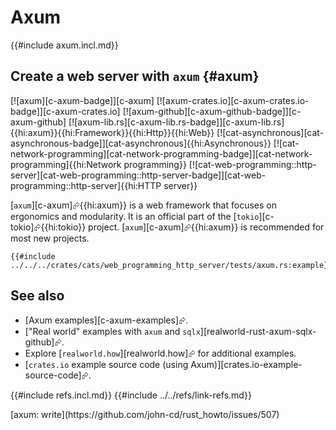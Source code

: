 # Axum

{{#include axum.incl.md}}

## Create a web server with `axum` {#axum}

[![axum][c-axum-badge]][c-axum] [![axum-crates.io][c-axum-crates.io-badge]][c-axum-crates.io] [![axum-github][c-axum-github-badge]][c-axum-github] [![axum-lib.rs][c-axum-lib.rs-badge]][c-axum-lib.rs]{{hi:axum}}{{hi:Framework}}{{hi:Http}}{{hi:Web}} [![cat-asynchronous][cat-asynchronous-badge]][cat-asynchronous]{{hi:Asynchronous}} [![cat-network-programming][cat-network-programming-badge]][cat-network-programming]{{hi:Network programming}} [![cat-web-programming::http-server][cat-web-programming::http-server-badge]][cat-web-programming::http-server]{{hi:HTTP server}}

[`axum`][c-axum]⮳{{hi:axum}} is a web framework that focuses on ergonomics and modularity. It is an official part of the [`tokio`][c-tokio]⮳{{hi:tokio}} project. [`axum`][c-axum]⮳{{hi:axum}} is recommended for most new projects.

```rust,editable
{{#include ../../../crates/cats/web_programming_http_server/tests/axum.rs:example}}
```

## See also

- [Axum examples][c-axum-examples]⮳.
- ["Real world" examples with `axum` and `sqlx`][realworld-rust-axum-sqlx-github]⮳.
- Explore [`realworld.how`][realworld.how]⮳ for additional examples.
- [`crates.io` example source code (using Axum)][crates.io-example-source-code]⮳.

{{#include refs.incl.md}}
{{#include ../../refs/link-refs.md}}

<div class="hidden">
[axum: write](https://github.com/john-cd/rust_howto/issues/507)

</div>
